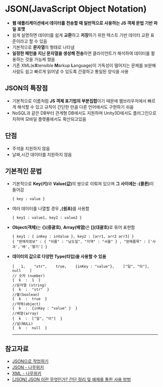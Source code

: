 # JSON(JavaScript Object Notation)
+ **웹 애플리케이션에서 데이터를 전송할 때 일반적으로 사용하는 JS 객체 문법 기반 파일 포맷**
+ 쉽게 설명하면 데이터를 쉽게 **교환**하고 **저장**하기 위한 텍스트 기반 데이터 교환 표준이라고 할 수 있음
+ 기본적으로 **문자열**의 형태로 나타냄
+ **일정한 패턴을 지닌 문자열을 생성해 전송**하면 클라이언트가 해석하여 데이터를 활용하는 것을 가능케 했음
+ 기존 XML(e**X**tensible **M**arkup **L**anguage)이 가독성이 떨어지는 문제를 보완해 사람도 쉽고 빠르게 읽어낼 수 있도록 간결하고 통일된 양식을 사용
## JSON의 특장점
+ 기본적으로 이름처럼 **JS 객체 표기법의 부분집합**이기 때문에 웹브라우저에서 빠르게 해석할 수 있고 규칙이 간단한 만큼 다른 언어에서도 구현하기 쉬움
+ NoSQL과 같은 DB부터 관계형 DB에서도 지원하며 Unity3D에서도 플러그인으로 지하며 모바일 플랫폼에서도 확산되고있음
## 단점
+ 주석을 지원하지 않음
+ 날짜,시간 데이터를 지원하지 않음
## 기본적인 문법
+ 기본적으로 <b>Key(키)</b>와 <b>Value(값)</b>의 쌍으로 이뤄져 있으며 <b>그 사이에는 :(콜론)</b>이 들어감
  ``` 
  { key : value }
  ```
+ 여러 데이터를 나열할 경우 <b>,(쉼표)</b>를 사용함
  ```
  { key1 : value1, key2 : value2 }
  ```
+ <b>Object(객체)</b>는 <b>{}(중괄호)</b>,<b> Array(배열)</b>은 <b>[[](대괄호)]</b><b>(대괄호)</b>로 묶어 표현함
  ```
  { key1 : { inKey : inValue }, key2 : [arr1, arr2 arr3] }
  { "판매자정보" : { "이름" : "남도일", "지역" : "서울" } , "판매품목" : ['사과','배','딸기'] }
  ```
+ **데이터의 값으로 다양한 Type(타입)을 사용할 수 있음**
  ```
  [   1,    "str",    true,    {inKey : "value"},    ["일", "이"],    null    ]
  // 숫자 (number)
  {  k  :  1  }
  //문자열 (string)
  {  k  :  "str"  }
  //불(boolean)
  {  k  :  true  }
  //객체(object)
  {  k  :  {inKey : "value" }  }
  //배열(array)
  {  k  :  ["일", "이"]  }
  //널(NULL)
  {  k  :  null  }
  ```
  ---
## 참고자료
+ [JSON으로 작업하기](https://developer.mozilla.org/ko/docs/Learn/JavaScript/Objects/JSON)
+ [JSON - 나무위키](https://namu.wiki/w/JSON)
+ [XML - 나무위키](https://namu.wiki/w/XML)
+ [[JSON] JSON 이란 무엇인가? 간단 정리 및 예제를 통한 사용 방법](https://codingazua.tistory.com/4)
